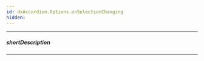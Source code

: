 ```yaml
---
id: dxAccordion.Options.onSelectionChanging
hidden: 
---
```

---
##### shortDescription
<!-- Description goes here -->

---
<!-- Description goes here -->